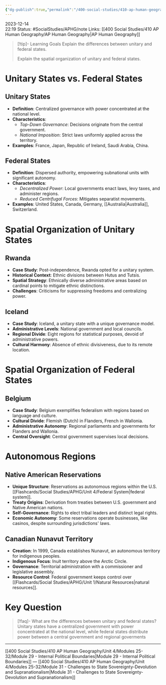 ```yaml
---
{"dg-publish":true,"permalink":"/400-social-studies/410-ap-human-geography/unit-4/modules-25-32/module-30-forms-of-governance/","updated":"2024-04-24T13:10:45.569-05:00"}
---
```


2023-12-14  
22:19
Status: #SocialStudies/APHG/note
Links: [[400 Social Studies/410 AP Human Geography/AP Human Geography\|AP Human Geography]]
>[!tip]- Learning Goals
>Explain the differences between unitary and federal states.
>
>Explain the spatial organization of unitary and federal states.
# Unitary States vs. Federal States
## Unitary States
- **Definition**: Centralized governance with power concentrated at the national level.
- **Characteristics**:
  - *Top-Down Governance*: Decisions originate from the central government.
  - *National Imposition*: Strict laws uniformly applied across the territory.
- **Examples**: France, Japan, Republic of Ireland, Saudi Arabia, China.
## Federal States
- **Definition**: Dispersed authority, empowering subnational units with significant autonomy.
- **Characteristics**:
  - *Decentralized Power*: Local governments enact laws, levy taxes, and administer regions.
  - *Reduced Centrifugal Forces*: Mitigates separatist movements.
- **Examples**: United States, Canada, Germany, [[Australia\|Australia]], Switzerland.
# Spatial Organization of Unitary States
## Rwanda
- **Case Study**: Post-independence, Rwanda opted for a unitary system.
- **Historical Context**: Ethnic divisions between Hutus and Tutsis.
- **Spatial Strategy**: Ethnically diverse administrative areas based on cardinal points to mitigate ethnic distinctions.
- **Challenges**: Criticisms for suppressing freedoms and centralizing power.
## Iceland
- **Case Study**: Iceland, a unitary state with a unique governance model.
- **Administrative Levels**: National government and local councils.
- **Regional Divide**: Eight regions for statistical purposes, devoid of administrative powers.
- **Cultural Harmony**: Absence of ethnic divisiveness, due to its remote location.
# Spatial Organization of Federal States
## Belgium
- **Case Study**: Belgium exemplifies federalism with regions based on language and culture.
- **Cultural Divide**: Flemish (Dutch) in Flanders, French in Wallonia.
- **Administrative Autonomy**: Regional parliaments and governments for Flanders and Wallonia.
- **Central Oversight**: Central government supervises local decisions.
# Autonomous Regions
## Native American Reservations
- **Unique Structure**: Reservations as autonomous regions within the U.S. [[Flashcards/Social Studies/APHG/Unit 4/Federal System\|federal system]].
- **Treaty Origins**: Derivation from treaties between U.S. government and Native American nations.
- **Self-Governance**: Rights to elect tribal leaders and distinct legal rights.
- **Economic Autonomy**: Some reservations operate businesses, like casinos, despite surrounding jurisdictions' laws.
## Canadian Nunavut Territory
- **Creation**: In 1999, Canada establishes Nunavut, an autonomous territory for indigenous peoples.
- **Indigenous Focus**: Inuit territory above the Arctic Circle.
- **Governance**: Territorial administration with a commissioner and legislative assembly.
- **Resource Control**: Federal government keeps control over [[Flashcards/Social Studies/APHG/Unit 1/Natural Resources\|natural resources]].
# Key Question
>[!faq]- What are the differences between unitary and federal states?
>Unitary states have a centralized government with power concentrated at the national level, while federal states distribute power between a central government and regional goverments

---
[[400 Social Studies/410 AP Human Geography/Unit 4/Modules 25-32/Module 29 - Internal Political Boundaries\|Module 29 - Internal Political Boundaries]] — [[400 Social Studies/410 AP Human Geography/Unit 4/Modules 25-32/Module 31 - Challenges to State Sovereignty-Devolution and Supranationalism\|Module 31 - Challenges to State Sovereignty-Devolution and Supranationalism]]